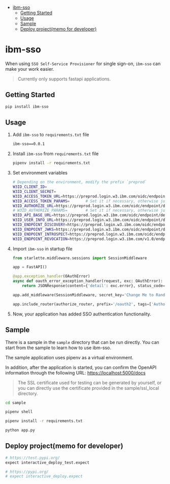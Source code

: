 - [ibm-sso](#ibm-sso)
  - [Getting Started](#getting-started)
  - [Usage](#usage)
  - [Sample](#sample)
  - [Deploy project(memo for developer)](#deploy-projectmemo-for-developer)

# ibm-sso

When using `SSO Self-Service Provisioner` for single sign-on, `ibm-sso` can make your work easier.

> Currently only supports fastapi applications.

## Getting Started

```bash
pip install ibm-sso
```

## Usage

1. Add `ibm-sso` to `requirements.txt` file

    ```bash
    ibm-sso==0.0.1
    ```

2. Install `ibm-sso` from `requirements.txt` file

    ```bash
    pipenv install -r requirements.txt
    ```

3. Set environment variables

    ```bash
    # Depending on the environment, modify the prefix `preprod`
    W3ID_CLIENT_ID=
    W3ID_CLIENT_SECRET=
    W3ID_ACCESS_TOKEN_URL=https://preprod.login.w3.ibm.com/oidc/endpoint/default/token
    W3ID_ACCESS_TOKEN_PARAMS=       # Set it if necessary, otherwise just comment it out or delete it.
    W3ID_AUTHORIZE_URL=https://preprod.login.w3.ibm.com/oidc/endpoint/default/authorize
    # W3ID_AUTHORIZE_PARAMS=        # Set it if necessary, otherwise just comment it out or delete it.
    W3ID_API_BASE_URL=https://preprod.login.w3.ibm.com/oidc/endpoint/default
    W3ID_USER_INFO_URL=https://preprod.login.w3.ibm.com/oidc/endpoint/default/userinfo
    W3ID_ENDPOINT_DISCOVERY=https://preprod.login.w3.ibm.com/oidc/endpoint/default/.well-known/openid-configuration
    W3ID_ENDPOINT_JWKS=https://preprod.login.w3.ibm.com/oidc/endpoint/default/jwks
    W3ID_ENDPOINT_INTROSPECT=https://preprod.login.w3.ibm.com/oidc/endpoint/default/introspect
    W3ID_ENDPOINT_REVOCATION=https://preprod.login.w3.ibm.com/v1.0/endpoint/default/revoke
    ```

4. Import `ibm-sso` in startup file

    ```python
    from starlette.middleware.sessions import SessionMiddleware

    app = FastAPI()

    @app.exception_handler(OAuthError)
    async def oauth_error_exception_handler(request, exc: OAuthError):
        return JSONResponse(content={'detail': exc.error}, status_code=status.HTTP_401_UNAUTHORIZED)

    app.add_middleware(SessionMiddleware, secret_key='Change Me to Random Secret!')

    app.include_router(authorize_router, prefix='/oauth2', tags=['Authorize API'])
    ```

5. Now, your application has added SSO authentication functionality.

## Sample

There is a sample in the `sample` directory that can be run directly. You can start from the sample to learn how to use ibm-sso.

The sample application uses pipenv as a virtual environment.

In addition, after the application is started, you can confirm the OpenAPI information through the following URL: [https://localhost:5000/docs](https://localhost:5000/docs)

> The SSL certificate used for testing can be generated by yourself, or you can directly use the certificate provided in the sample/ssl_local directory.

```bash
cd sample

pipenv shell

pipenv install -r requirements.txt

python app.py
```

## Deploy project(memo for developer)

```bash
# https://test.pypi.org/
expect interactive_deploy_test.expect

# https://pypi.org/
# expect interactive_deploy.expect
```
